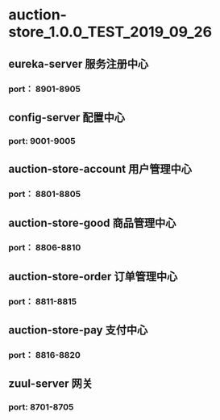 # auction-store_1.0.0_TEST_2019_09_26
## eureka-server 服务注册中心
### port： 8901-8905

## config-server  配置中心
### port: 9001-9005

## auction-store-account  用户管理中心
### port： 8801-8805

## auction-store-good  商品管理中心
### port： 8806-8810

## auction-store-order  订单管理中心
### port： 8811-8815

## auction-store-pay  支付中心
### port： 8816-8820

## zuul-server  网关
### port: 8701-8705